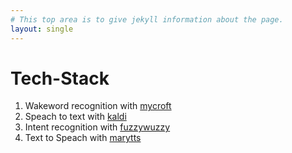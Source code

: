 ```yaml
---
# This top area is to give jekyll information about the page.
layout: single
---
```


# Tech-Stack
1. Wakeword recognition with [mycroft](./mycroft.md)
2. Speach to text with [kaldi](./kaldi.md)
3. Intent recognition with [fuzzywuzzy](fuzzywuzzy.md)
4. Text to Speach with [marytts](marytts.md)